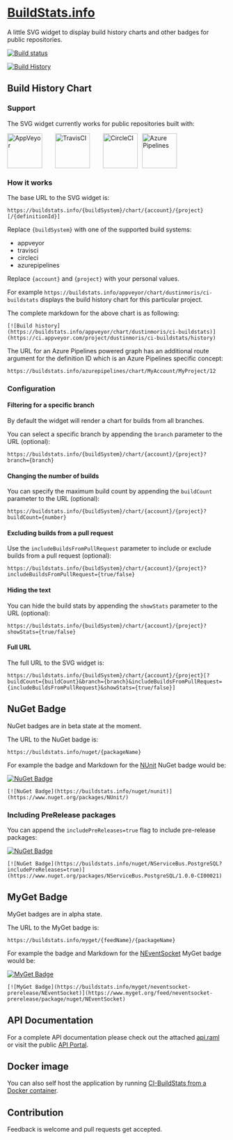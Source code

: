 # [BuildStats.info](https://buildstats.info)
A little SVG widget to display build history charts and other badges for public repositories.

[![Build status](https://ci.appveyor.com/api/projects/status/7g3sppml9ewumr9i/branch/master?svg=true)](https://ci.appveyor.com/project/dustinmoris/ci-buildstats/branch/develop)

[![Build History](https://buildstats.info/appveyor/chart/dustinmoris/CI-BuildStats?branch=develop)](https://ci.appveyor.com/project/dustinmoris/ci-buildstats/history?branch=develop)

## Build History Chart

### Support

The SVG widget currently works for public repositories built with:

<a href="https://www.appveyor.com/" title="AppVeyor"><img src="https://raw.githubusercontent.com/dustinmoris/CI-BuildStats/master/assets/AppVeyor.png" width="80" height="80" style="margin-right: 30px;" alt="AppVeyor" title="AppVeyor"/></a><a href="https://travis-ci.org/" title="TravisCI"><img src="https://raw.githubusercontent.com/dustinmoris/CI-BuildStats/master/assets/TravisCI.jpg" width="80" height="80" style="margin-right: 30px;" alt="TravisCI" title="TravisCI"/></a><a href="https://circleci.com/" title="CircleCI"><img src="https://raw.githubusercontent.com/dustinmoris/CI-BuildStats/master/assets/CircleCI.png" width="80" height="80" style="margin-right: 10px;" alt="CircleCI" title="CircleCI"/></a><a href="https://dev.azure.com/" title="Azure Pipelines"><img src="https://raw.githubusercontent.com/dustinmoris/CI-BuildStats/master/assets/AzurePipelines.png" width="80" height="80" style="margin-right: 30px;" alt="Azure Pipelines" title="Azure Pipelines"/></a>

### How it works

The base URL to the SVG widget is:

```
https://buildstats.info/{buildSystem}/chart/{account}/{project}[/{definitionId}]
```

Replace `{buildSystem}` with one of the supported build systems:

-   appveyor
-   travisci
-   circleci
-   azurepipelines

Replace `{account}` and `{project}` with your personal values.

For example `https://buildstats.info/appveyor/chart/dustinmoris/ci-buildstats` displays the build history chart for this particular project.

The complete markdown for the above chart is as following:

```
[![Build history](https://buildstats.info/appveyor/chart/dustinmoris/ci-buildstats)](https://ci.appveyor.com/project/dustinmoris/ci-buildstats/history)
```

The URL for an Azure Pipelines powered graph has an additional route argument for the definition ID which is an Azure Pipelines specific concept:

```
https://buildstats.info/azurepipelines/chart/MyAccount/MyProject/12
```

### Configuration

#### Filtering for a specific branch

By default the widget will render a chart for builds from all branches.

You can select a specific branch by appending the `branch` parameter to the URL (optional):

```
https://buildstats.info/{buildSystem}/chart/{account}/{project}?branch={branch}
```

#### Changing the number of builds

You can specify the maximum build count by appending the `buildCount` parameter to the URL (optional):

```
https://buildstats.info/{buildSystem}/chart/{account}/{project}?buildCount={number}
```

#### Excluding builds from a pull request

Use the `includeBuildsFromPullRequest` parameter to include or exclude builds from a pull request (optional):

```
https://buildstats.info/{buildSystem}/chart/{account}/{project}?includeBuildsFromPullRequest={true/false}
```

#### Hiding the text

You can hide the build stats by appending the `showStats` parameter to the URL (optional):
```
https://buildstats.info/{buildSystem}/chart/{account}/{project}?showStats={true/false}
```

#### Full URL

The full URL to the SVG widget is:

```
https://buildstats.info/{buildSystem}/chart/{account}/{project}[?buildCount={buildCount}&branch={branch}&includeBuildsFromPullRequest={includeBuildsFromPullRequest}&showStats={true/false}]
```

## NuGet Badge

NuGet badges are in beta state at the moment.

The URL to the NuGet badge is:

```
https://buildstats.info/nuget/{packageName}
```

For example the badge and Markdown for the [NUnit](https://github.com/nunit/nunit) NuGet badge would be:

[![NuGet Badge](https://buildstats.info/nuget/nunit)](https://www.nuget.org/packages/NUnit/)

```
[![NuGet Badge](https://buildstats.info/nuget/nunit)](https://www.nuget.org/packages/NUnit/)
```

### Including PreRelease packages

You can append the `includePreReleases=true` flag to include pre-release packages:

[![NuGet Badge](https://buildstats.info/nuget/NServiceBus.PostgreSQL?includePreReleases=true)](https://www.nuget.org/packages/NServiceBus.PostgreSQL/1.0.0-CI00021)

```
[![NuGet Badge](https://buildstats.info/nuget/NServiceBus.PostgreSQL?includePreReleases=true)](https://www.nuget.org/packages/NServiceBus.PostgreSQL/1.0.0-CI00021)
```

## MyGet Badge

MyGet badges are in alpha state.

The URL to the MyGet badge is:

```
https://buildstats.info/myget/{feedName}/{packageName}
```

For example the badge and Markdown for the [NEventSocket](https://github.com/danbarua/NEventSocket) MyGet badge would be:

[![MyGet Badge](https://buildstats.info/myget/neventsocket-prerelease/NEventSocket)](https://www.myget.org/feed/neventsocket-prerelease/package/nuget/NEventSocket)

```
[![MyGet Badge](https://buildstats.info/myget/neventsocket-prerelease/NEventSocket)](https://www.myget.org/feed/neventsocket-prerelease/package/nuget/NEventSocket)
```

## API Documentation

For a complete API documentation please check out the attached [api.raml](https://github.com/dustinmoris/CI-BuildStats/blob/master/api.raml) or visit the public [API Portal](https://anypoint.mulesoft.com/apiplatform/dustinmoris/#/portals/organizations/1c966d9b-793c-46bc-a87a-427b9a4a9b4a/apis/76973/versions/79960).

## Docker image

You can also self host the application by running [CI-BuildStats from a Docker container](https://hub.docker.com/r/dustinmoris/ci-buildstats/).

## Contribution

Feedback is welcome and pull requests get accepted.
